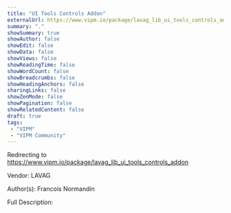 ```yaml
---
title: "UI Tools Controls Addon"
externalUrl: https://www.vipm.io/package/lavag_lib_ui_tools_controls_addon
summary: "."
showSummary: true
showAuthor: false
showEdit: false
showData: false
showViews: false
showReadingTime: false
showWordCount: false
showBreadcrumbs: false
showHeadingAnchors: false
sharingLinks: false
showZenMode: false
showPagination: false
showRelatedContent: false
draft: true
tags:
 - "VIPM"
 - "VIPM Community"
---
```


Redirecting to https://www.vipm.io/package/lavag_lib_ui_tools_controls_addon

Vendor: LAVAG

Author(s): Francois Normandin
 
Full Description:
